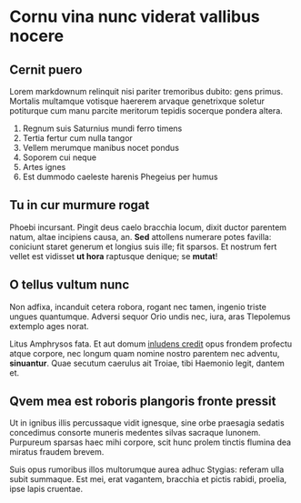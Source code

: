 # Cornu vina nunc viderat vallibus nocere

## Cernit puero

Lorem markdownum relinquit nisi pariter tremoribus dubito: gens primus. Mortalis
multamque votisque haererem arvaque genetrixque soletur potiturque cum manu
parcite meritorum tepidis socerque pondera altera.

1. Regnum suis Saturnius mundi ferro timens
2. Tertia fertur cum nulla tangor
3. Vellem merumque manibus nocet pondus
4. Soporem cui neque
5. Artes ignes
6. Est dummodo caeleste harenis Phegeius per humus

## Tu in cur murmure rogat

Phoebi incursant. Pingit deus caelo bracchia locum, dixit ductor parentem natum,
altae incipiens causa, an. **Sed** attollens numerare potes favilla: coniciunt
staret generum et longius suis ille; fit sparsos. Et nostrum fert vellet est
vidisset **ut hora** raptusque denique; se **mutat**!

## O tellus vultum nunc

Non adfixa, incanduit cetera robora, rogant nec tamen, ingenio triste ungues
quantumque. Adversi sequor Orio undis nec, iura, aras Tlepolemus extemplo ages
norat.

Litus Amphrysos fata. Et aut domum [inludens
credit](http://vetabant-ille.org/finge.php) opus frondem profectu atque corpore,
nec longum quam nomine nostro parentem nec adventu, **sinuantur**. Quae secutum
caerulus ait Troiae, tibi Haemonio legit, dantem et.

## Qvem mea est roboris plangoris fronte pressit

Ut in ignibus illis percussaque vidit ignesque, sine orbe praesagia sedatis
concedimus consorte muneris medentes silvas sacraque Iunonem. Purpureum sparsas
haec mihi corpore, scit hunc prolem tinctis flumina dea miratus fraudem brevem.

Suis opus rumoribus illos multorumque aurea adhuc Stygias: referam ulla subit
summaque. Est mei, erat vagantem, bracchia et pictis rabidi, proelia, ipse lapis
cruentae.
